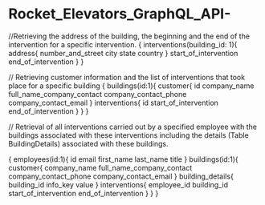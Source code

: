 # Rocket_Elevators_GraphQL_API-
//Retrieving the address of the building, the beginning and the end of the intervention for a specific intervention.
{
  interventions(building_id: 1){
    address{
      number_and_street
      city
      state
      country
    }
    start_of_intervention
    end_of_intervention
  }
}


 // Retrieving customer information and the list of interventions that took place for a specific building
    {
  buildings(id:1){
    customer{
      id
      company_name
      full_name_company_contact
      company_contact_phone
      company_contact_email
    }
    interventions{
      id
      start_of_intervention
      end_of_intervention
    }
  }
}

// Retrieval of all interventions carried out by a specified employee with the buildings associated with these interventions including the details (Table BuildingDetails) associated with these buildings.

{
  employees(id:1){
    id
    email
    first_name
    last_name
    title
  }
  buildings(id:1){
    customer{
    company_name
    full_name_company_contact
    company_contact_phone
    company_contact_email
    }
    building_details{
      building_id
      info_key
      value
    }
    interventions{
      employee_id
      building_id
      start_of_intervention
      end_of_intervention
    }
  }
}
